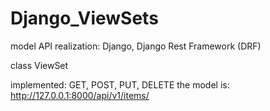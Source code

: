 # Django_ViewSets

model API realization: Django, Django Rest Framework (DRF)

class ViewSet

implemented: GET, POST, PUT, DELETE the model is: http://127.0.0.1:8000/api/v1/items/

